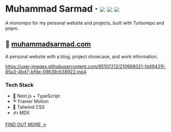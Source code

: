 <div>
  <h1>
    Muhammad Sarmad
    &middot;
    <img src="https://img.shields.io/website?style=flat-square&url=https%3A%2F%2Fwww.muhammadsarmad.com"/>
    <img src="https://img.shields.io/github/deployments/enjidev/muhammadsarmad.com/production?label=production&style=flat-square"/>
    <img src="https://img.shields.io/github/commit-activity/m/enjidev/muhammadsarmad.com?style=flat-square"/>
  </h1>
</div>

A monorepo for my personal website and projects, built with Turborepo and pnpm.

## 📘 [muhammadsarmad.com](https://www.muhammadsarmad.com)

A personal website with a blog, project showcase, and work information.

https://user-images.githubusercontent.com/95107212/210668021-fd49431f-85a3-4bd7-bf9e-09639cb38922.mp4

### Tech Stack

- 🚀 Next.js + TypeScript
- ➰ Framer Motion
- 🍃 Tailwind CSS
- ✍ MDX

[FIND OUT MORE →](apps/muhammadsarmad.com)
